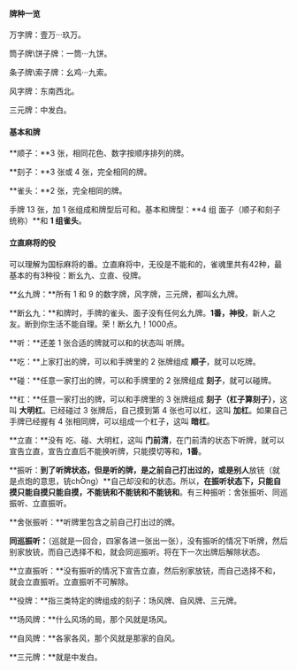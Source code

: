 #### 牌种一览

万字牌：壹万···玖万。

筒子牌\饼子牌：一筒···九饼。

条子牌\索子牌：幺鸡···九索。

风字牌：东南西北。

三元牌：中发白。

#### 基本和牌

**顺子：**3 张，相同花色、数字按顺序排列的牌。

**刻子：**3 张或 4 张，完全相同的牌。

**雀头：**2 张，完全相同的牌。

手牌 13 张，加 1 张组成和牌型后可和。基本和牌型：**4 组 面子（顺子和刻子统称）**和 **1 组雀头**。

#### 立直麻将的役

可以理解为国标麻将的番。立直麻将中，无役是不能和的，雀魂里共有42种，最基本的有3种役：断幺九、立直、役牌。

**幺九牌：**所有 1 和 9 的数字牌，风字牌，三元牌，都叫幺九牌。

**断幺九：**和牌时，手牌的雀头、面子没有任何幺九牌。**1番，神役**，新人之友。断到你生活不能自理。荣！断幺九！1000点。

**听：**还差 1 张合适的牌就可以和的状态叫 听牌。

**吃：**上家打出的牌，可以和手牌里的 2 张牌组成 **顺子**，就可以吃牌。

**碰：**任意一家打出的牌，可以和手牌里的 2 张牌组成 **刻子**，就可以碰牌。

**杠：**任意一家打出的牌，可以和手牌里的 3 张牌组成 **刻子（杠子算刻子）**，这叫 **大明杠**。已经碰过 3 张牌后，自己摸到第 4 张也可以杠，这叫 **加杠**。如果自己手牌已经握有 4 张相同牌，可以组成一个杠子，这叫 **暗杠**。

**立直：**没有 吃、碰、大明杠，这叫 **门前清**，在门前清的状态下听牌，就可以宣告立直，宣告立直后不能换听牌，只能摸切等和，**1番**。

**振听：**到了听牌状态，但是听的牌，是之前自己打出过的，或是别人**放铳（就是点炮的意思，铳chÒng）**自己却没和的状态。所以，**在振听状态下，只能自摸只能自摸只能自摸，不能铳和不能铳和不能铳和**。有三种振听：舍张振听、同巡振听、立直振听。

**舍张振听：**听牌里包含之前自己打出过的牌。

**同巡振听：**（巡就是一回合，四家各进一张出一张），没有振听的情况下听牌，然后别家放铳，而自己选择不和，就会同巡振听。将在下一次出牌后解除状态。

**立直振听：**没有振听的情况下宣告立直，然后别家放铳，而自己选择不和，就会立直振听。立直振听不可解除。

**役牌：**指三类特定的牌组成的刻子：场风牌、自风牌、三元牌。

**场风牌：**什么风场的局，那个风就是场风。

**自风牌：**各家各风，那个风就是那家的自风。

**三元牌：**就是中发白。